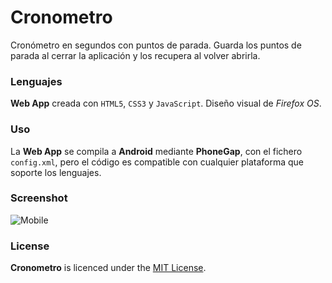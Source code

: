 # Cronometro
Cronómetro en segundos con puntos de parada. Guarda los puntos de parada al cerrar la aplicación y los recupera al volver abrirla.

### Lenguajes
**Web App** creada con `HTML5`, `CSS3` y `JavaScript`. Diseño visual de *Firefox OS*.

### Uso
La **Web App** se compila a **Android** mediante **PhoneGap**, con el fichero `config.xml`, pero el código es compatible con cualquier plataforma que soporte los lenguajes.

### Screenshot
![Mobile](https://raw.github.com/metal347/Cronometro/master/img/Screenshot.jpeg)

### License
**Cronometro** is licenced under the [MIT License](http://en.wikipedia.org/wiki/MIT_licence).
